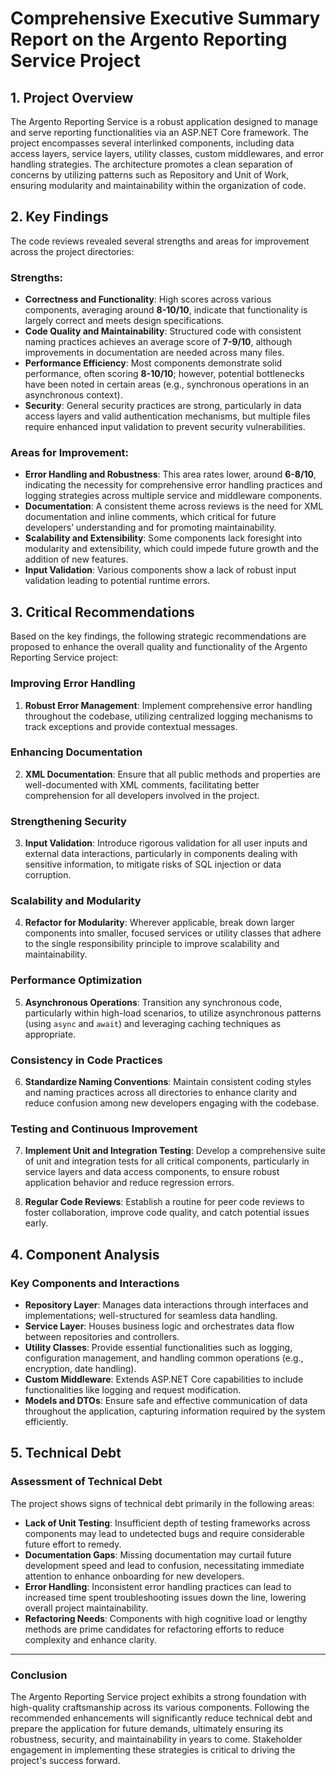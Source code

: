 # Comprehensive Executive Summary Report on the Argento Reporting Service Project

## 1. Project Overview
The Argento Reporting Service is a robust application designed to manage and serve reporting functionalities via an ASP.NET Core framework. The project encompasses several interlinked components, including data access layers, service layers, utility classes, custom middlewares, and error handling strategies. The architecture promotes a clean separation of concerns by utilizing patterns such as Repository and Unit of Work, ensuring modularity and maintainability within the organization of code.

## 2. Key Findings
The code reviews revealed several strengths and areas for improvement across the project directories:

### Strengths:
- **Correctness and Functionality**: High scores across various components, averaging around **8-10/10**, indicate that functionality is largely correct and meets design specifications.
- **Code Quality and Maintainability**: Structured code with consistent naming practices achieves an average score of **7-9/10**, although improvements in documentation are needed across many files.
- **Performance Efficiency**: Most components demonstrate solid performance, often scoring **8-10/10**; however, potential bottlenecks have been noted in certain areas (e.g., synchronous operations in an asynchronous context).
- **Security**: General security practices are strong, particularly in data access layers and valid authentication mechanisms, but multiple files require enhanced input validation to prevent security vulnerabilities.

### Areas for Improvement:
- **Error Handling and Robustness**: This area rates lower, around **6-8/10**, indicating the necessity for comprehensive error handling practices and logging strategies across multiple service and middleware components.
- **Documentation**: A consistent theme across reviews is the need for XML documentation and inline comments, which critical for future developers’ understanding and for promoting maintainability.
- **Scalability and Extensibility**: Some components lack foresight into modularity and extensibility, which could impede future growth and the addition of new features.
- **Input Validation**: Various components show a lack of robust input validation leading to potential runtime errors.

## 3. Critical Recommendations
Based on the key findings, the following strategic recommendations are proposed to enhance the overall quality and functionality of the Argento Reporting Service project:

### Improving Error Handling
1. **Robust Error Management**: Implement comprehensive error handling throughout the codebase, utilizing centralized logging mechanisms to track exceptions and provide contextual messages.
  
### Enhancing Documentation
2. **XML Documentation**: Ensure that all public methods and properties are well-documented with XML comments, facilitating better comprehension for all developers involved in the project.

### Strengthening Security
3. **Input Validation**: Introduce rigorous validation for all user inputs and external data interactions, particularly in components dealing with sensitive information, to mitigate risks of SQL injection or data corruption.

### Scalability and Modularity
4. **Refactor for Modularity**: Wherever applicable, break down larger components into smaller, focused services or utility classes that adhere to the single responsibility principle to improve scalability and maintainability.
  
### Performance Optimization
5. **Asynchronous Operations**: Transition any synchronous code, particularly within high-load scenarios, to utilize asynchronous patterns (using `async` and `await`) and leveraging caching techniques as appropriate.

### Consistency in Code Practices
6. **Standardize Naming Conventions**: Maintain consistent coding styles and naming practices across all directories to enhance clarity and reduce confusion among new developers engaging with the codebase.

### Testing and Continuous Improvement
7. **Implement Unit and Integration Testing**: Develop a comprehensive suite of unit and integration tests for all critical components, particularly in service layers and data access components, to ensure robust application behavior and reduce regression errors.

8. **Regular Code Reviews**: Establish a routine for peer code reviews to foster collaboration, improve code quality, and catch potential issues early.

## 4. Component Analysis
### Key Components and Interactions
- **Repository Layer**: Manages data interactions through interfaces and implementations; well-structured for seamless data handling.
- **Service Layer**: Houses business logic and orchestrates data flow between repositories and controllers.
- **Utility Classes**: Provide essential functionalities such as logging, configuration management, and handling common operations (e.g., encryption, date handling).
- **Custom Middleware**: Extends ASP.NET Core capabilities to include functionalities like logging and request modification.
- **Models and DTOs**: Ensure safe and effective communication of data throughout the application, capturing information required by the system efficiently.

## 5. Technical Debt
### Assessment of Technical Debt
The project shows signs of technical debt primarily in the following areas:
- **Lack of Unit Testing**: Insufficient depth of testing frameworks across components may lead to undetected bugs and require considerable future effort to remedy.
- **Documentation Gaps**: Missing documentation may curtail future development speed and lead to confusion, necessitating immediate attention to enhance onboarding for new developers.
- **Error Handling**: Inconsistent error handling practices can lead to increased time spent troubleshooting issues down the line, lowering overall project maintainability.
- **Refactoring Needs**: Components with high cognitive load or lengthy methods are prime candidates for refactoring efforts to reduce complexity and enhance clarity.

---

### Conclusion
The Argento Reporting Service project exhibits a strong foundation with high-quality craftsmanship across its various components. Following the recommended enhancements will significantly reduce technical debt and prepare the application for future demands, ultimately ensuring its robustness, security, and maintainability in years to come. Stakeholder engagement in implementing these strategies is critical to driving the project's success forward.